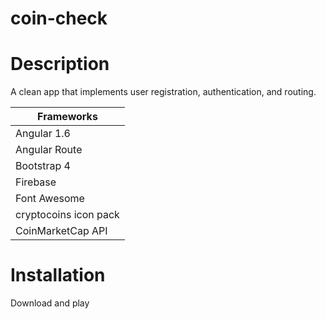# coin-check

Description
=======
A clean app that implements user registration, authentication, and routing.



Frameworks |
------------ |
Angular 1.6 |
Angular Route |
Bootstrap 4 |
Firebase |
Font Awesome |
cryptocoins icon pack |
CoinMarketCap API|


Installation
======

Download and play
